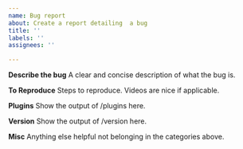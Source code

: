```yaml
---
name: Bug report
about: Create a report detailing  a bug
title: ''
labels: ''
assignees: ''

---
```


**Describe the bug**
A clear and concise description of what the bug is.

**To Reproduce**
Steps to reproduce. Videos are nice if applicable.

**Plugins**
Show the output of /plugins here.

**Version**
Show the output of /version here.

**Misc**
Anything else helpful not belonging in the categories above.
